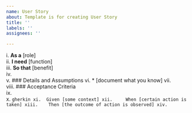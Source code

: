 ```yaml
---
name: User Story
about: Template is for creating User Story
title: ''
labels: ''
assignees: ''

---
```


i.	**As a** [role]  
ii.	 **I need** [function]  
iii.	 **So that** [benefit]  
iv.	   
v.	 ### Details and Assumptions
vi.	 * [document what you know]
vii.	   
viii.	 ### Acceptance Criteria  
ix.	   
x.	 ```gherkin
xi.	 Given [some context]
xii.	 When [certain action is taken]
xiii.	 Then [the outcome of action is observed]
xiv.	 ```
